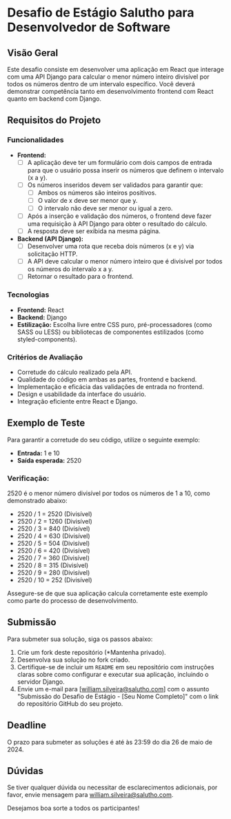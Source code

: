 # Desafio de Estágio Salutho para Desenvolvedor de Software 

## Visão Geral
Este desafio consiste em desenvolver uma aplicação em React que interage com uma API Django para calcular o menor número inteiro divisível por todos os números dentro de um intervalo específico. Você deverá demonstrar competência tanto em desenvolvimento frontend com React quanto em backend com Django.

## Requisitos do Projeto

### Funcionalidades
- **Frontend:**
  - [ ] A aplicação deve ter um formulário com dois campos de entrada para que o usuário possa inserir os números que definem o intervalo (x a y).
  - [ ] Os números inseridos devem ser validados para garantir que:
    - [ ] Ambos os números são inteiros positivos.
    - [ ] O valor de x deve ser menor que y.
    - [ ] O intervalo não deve ser menor ou igual a zero.
  - [ ] Após a inserção e validação dos números, o frontend deve fazer uma requisição à API Django para obter o resultado do cálculo.
  - [ ] A resposta deve ser exibida na mesma página.

- **Backend (API Django):**
  - [ ] Desenvolver uma rota que receba dois números (x e y) via solicitação HTTP.
  - [ ] A API deve calcular o menor número inteiro que é divisível por todos os números do intervalo x a y.
  - [ ] Retornar o resultado para o frontend.

### Tecnologias
- **Frontend:** React
- **Backend:** Django
- **Estilização:** Escolha livre entre CSS puro, pré-processadores (como SASS ou LESS) ou bibliotecas de componentes estilizados (como styled-components).

### Critérios de Avaliação
- Corretude do cálculo realizado pela API.
- Qualidade do código em ambas as partes, frontend e backend.
- Implementação e eficácia das validações de entrada no frontend.
- Design e usabilidade da interface do usuário.
- Integração eficiente entre React e Django.

## Exemplo de Teste
Para garantir a corretude do seu código, utilize o seguinte exemplo:
- **Entrada:** 1 e 10
- **Saída esperada:** 2520

### Verificação:
2520 é o menor número divisível por todos os números de 1 a 10, como demonstrado abaixo:
- 2520 / 1 = 2520 (Divisível)
- 2520 / 2 = 1260 (Divisível)
- 2520 / 3 = 840 (Divisível)
- 2520 / 4 = 630 (Divisível)
- 2520 / 5 = 504 (Divisível)
- 2520 / 6 = 420 (Divisível)
- 2520 / 7 = 360 (Divisível)
- 2520 / 8 = 315 (Divisível)
- 2520 / 9 = 280 (Divisível)
- 2520 / 10 = 252 (Divisível)

Assegure-se de que sua aplicação calcula corretamente este exemplo como parte do processo de desenvolvimento.

## Submissão
Para submeter sua solução, siga os passos abaixo:
1. Crie um fork deste repositório (*Mantenha privado).
2. Desenvolva sua solução no fork criado.
3. Certifique-se de incluir um `README` em seu repositório com instruções claras sobre como configurar e executar sua aplicação, incluindo o servidor Django.
4. Envie um e-mail para [william.silveira@salutho.com] com o assunto "Submissão do Desafio de Estágio - [Seu Nome Completo]" com o link do repositório GitHub do seu projeto.

## Deadline
O prazo para submeter as soluções é até às 23:59 do dia 26 de maio de 2024.

## Dúvidas
Se tiver qualquer dúvida ou necessitar de esclarecimentos adicionais, por favor, envie mensagem para william.silveira@salutho.com.

Desejamos boa sorte a todos os participantes!
